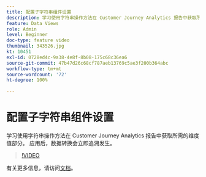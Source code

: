 ```yaml
---
title: 配置子字符串组件设置
description: 学习使用字符串操作方法在 Customer Journey Analytics 报告中获取所需的维度值部分。 应用后，数据转换会立即追溯发生。
feature: Data Views
role: Admin
level: Beginner
doc-type: feature video
thumbnail: 343526.jpg
kt: 10451
exl-id: 0728ed4c-9a38-4e8f-8b08-175c68c36ea6
source-git-commit: 47b47d26c68cf787aeb13769c5ae3f200b364abc
workflow-type: tm+mt
source-wordcount: '72'
ht-degree: 100%

---
```


# 配置子字符串组件设置

学习使用字符串操作方法在 Customer Journey Analytics 报告中获取所需的维度值部分。 应用后，数据转换会立即追溯发生。

>[!VIDEO](https://video.tv.adobe.com/v/343526/?quality=12&learn=on)

有关更多信息，请访问[文档](https://experienceleague.adobe.com/docs/analytics-platform/using/cja-dataviews/component-settings/substring.html?lang=zh-Hans)。
